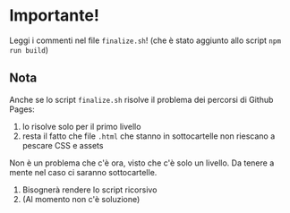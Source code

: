 # Importante!

Leggi i commenti nel file `finalize.sh`! (che è stato aggiunto allo script `npm run build`)

## Nota

Anche se lo script `finalize.sh` risolve il problema dei percorsi di Github Pages:

1. lo risolve solo per il primo livello
2. resta il fatto che file `.html` che stanno in sottocartelle non riescano a pescare CSS e assets

Non è un problema che c'è ora, visto che c'è solo un livello. Da tenere a mente nel caso ci saranno sottocartelle.

1. Bisognerà rendere lo script ricorsivo
2. (Al momento non c'è soluzione)
